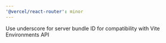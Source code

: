 ```yaml
---
'@vercel/react-router': minor
---
```


Use underscore for server bundle ID for compatibility with Vite Environments API
